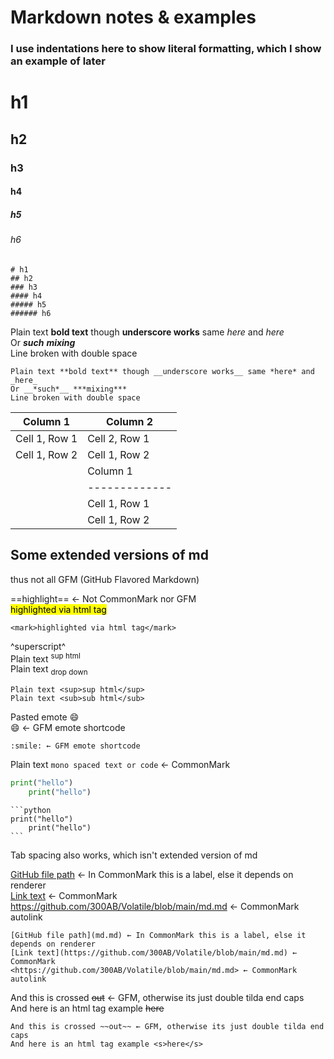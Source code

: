 # Markdown notes & examples

### I use indentations here to show literal formatting, which I show an example of later

# h1
## h2
### h3 
#### h4
##### h5
###### h6
    # h1
    ## h2
    ### h3 
    #### h4
    ##### h5
    ###### h6

Plain text **bold text** though __underscore works__ same *here* and _here_  
Or __*such*__ ***mixing***  
Line broken with double space  

    Plain text **bold text** though __underscore works__ same *here* and _here_  
    Or __*such*__ ***mixing***  
    Line broken with double space  

| Column 1      | Column 2      |
| ------------- | ------------- |
| Cell 1, Row 1 | Cell 2, Row 1 |
| Cell 1, Row 2 | Cell 1, Row 2 |
    | Column 1      | Column 2      |
    | ------------- | ------------- |
    | Cell 1, Row 1 | Cell 2, Row 1 |
    | Cell 1, Row 2 | Cell 1, Row 2 |


## Some extended versions of md  
thus not all GFM (GitHub Flavored Markdown)

==highlight== ← Not CommonMark nor GFM  
<mark>highlighted via html tag</mark>

    <mark>highlighted via html tag</mark>

^superscript^  
Plain text <sup>sup html</sup>  
Plain text <sub>drop down</sub>

    Plain text <sup>sup html</sup>
    Plain text <sub>sub html</sub>

Pasted emote 😄  
:smile: ← GFM emote shortcode  

    :smile: ← GFM emote shortcode  

Plain text `mono spaced text or code` ← CommonMark  

```python
print("hello")
    print("hello")
```

    ```python
    print("hello")
        print("hello")
    ```
Tab spacing also works, which isn't extended version of md  

[GitHub file path](md.md) ← In CommonMark this is a label, else it depends on renderer  
[Link text](https://github.com/300AB/Volatile/blob/main/md.md) ← CommonMark  
<https://github.com/300AB/Volatile/blob/main/md.md> ← CommonMark autolink  

    [GitHub file path](md.md) ← In CommonMark this is a label, else it depends on renderer  
    [Link text](https://github.com/300AB/Volatile/blob/main/md.md) ← CommonMark  
    <https://github.com/300AB/Volatile/blob/main/md.md> ← CommonMark autolink  

And this is crossed ~~out~~ ← GFM, otherwise its just double tilda end caps  
And here is an html tag example <s>here</s>  

    And this is crossed ~~out~~ ← GFM, otherwise its just double tilda end caps  
    And here is an html tag example <s>here</s>  

